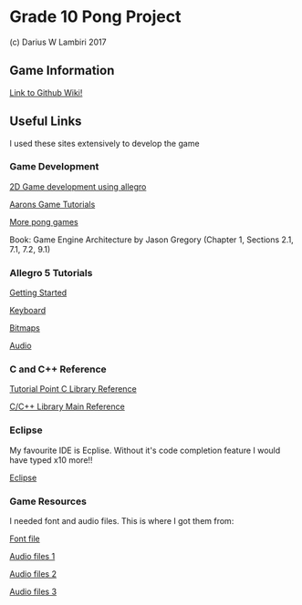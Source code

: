 # Grade 10 Pong Project

(c) Darius W Lambiri 2017

## Game Information
[Link to Github Wiki!](https://github.com/dwlambiri/ping-pong-grade10/wiki)


## Useful Links
I used these sites extensively to develop the game

### Game Development
 
[2D Game development using allegro](http://fixbyproximity.com/2d-game-development-course/)

[Aarons Game Tutorials](http://www.aaroncox.net/tutorials/arcade/PaddleBattle.html)

[More pong games](https://codereview.stackexchange.com/questions/125148/pong-like-game-in-c-and-allegro5)

Book: Game Engine Architecture by Jason Gregory (Chapter 1, Sections 2.1, 7.1, 7.2, 9.1) 
 
### Allegro  5 Tutorials

[Getting Started](https://wiki.allegro.cc/index.php?title=Getting_Started)

[Keyboard](https://wiki.allegro.cc/index.php?title=Basic_Keyboard_Example)

[Bitmaps](https://wiki.allegro.cc/index.php?title=Allegro_5_Tutorial/Bitmaps)

[Audio](https://wiki.allegro.cc/index.php?title=Allegro_5_Tutorial/Addons/Audio)

### C and C++ Reference

[Tutorial Point C Library Reference](https://www.tutorialspoint.com/c_standard_library/index.htm)

[C/C++ Library Main Reference](http://www.cplusplus.com/reference/)


### Eclipse

My favourite IDE is Ecplise. Without it's code completion feature I would have typed x10 more!!  

[Eclipse](http://www.eclipse.org/)
 

### Game Resources

I needed font and audio files. This is where I got them from:
 
[Font file](http://www.1001fonts.com/retro-fonts.html)
 
[Audio files 1](https://www.freesoundeffects.com/free-sounds/tennis-10112/)

[Audio files 2](https://www.freesoundeffects.com/free-sounds/applause-10033/)

[Audio files 3](https://opengameart.org/content/3-ping-pong-sounds-8-bit-style)
 



